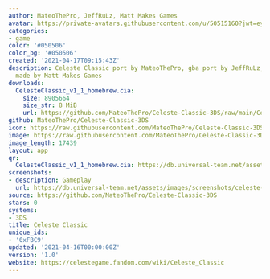 ```yaml
---
author: MateoThePro, JeffRuLz, Matt Makes Games
avatar: https://private-avatars.githubusercontent.com/u/50515160?jwt=eyJhbGciOiJIUzI1NiIsInR5cCI6IkpXVCJ9.eyJpc3MiOiJnaXRodWIuY29tIiwiYXVkIjoicmF3LmdpdGh1YnVzZXJjb250ZW50LmNvbSIsImtleSI6ImtleTEiLCJleHAiOjE3MzQ2MTIxMjAsIm5iZiI6MTczNDYxMDkyMCwicGF0aCI6Ii91LzUwNTE1MTYwIn0.sxJFaYGjGx8NbVbmVoNR8HgXt-bzZEaa-IgZI_dpVeQ&v=4
categories:
- game
color: '#050506'
color_bg: '#050506'
created: '2021-04-17T09:15:43Z'
description: Celeste Classic port by MateoThePro, gba port by JeffRuLz, Celeste Classic
  made by Matt Makes Games
downloads:
  CelesteClassic_v1_1_homebrew.cia:
    size: 8905664
    size_str: 8 MiB
    url: https://github.com/MateoThePro/Celeste-Classic-3DS/raw/main/CelesteClassic_v1_1_homebrew.cia
github: MateoThePro/Celeste-Classic-3DS
icon: https://raw.githubusercontent.com/MateoThePro/Celeste-Classic-3DS/main/celeste_classic_3ds_icon.png
image: https://raw.githubusercontent.com/MateoThePro/Celeste-Classic-3DS/main/celeste_classic_3ds_icon.png
image_length: 17439
layout: app
qr:
  CelesteClassic_v1_1_homebrew.cia: https://db.universal-team.net/assets/images/qr/celesteclassic_v1_1_homebrew-cia.png
screenshots:
- description: Gameplay
  url: https://db.universal-team.net/assets/images/screenshots/celeste-classic/gameplay.png
source: https://github.com/MateoThePro/Celeste-Classic-3DS
stars: 0
systems:
- 3DS
title: Celeste Classic
unique_ids:
- '0xFBC9'
updated: '2021-04-16T00:00:00Z'
version: '1.0'
website: https://celestegame.fandom.com/wiki/Celeste_Classic
---
```

